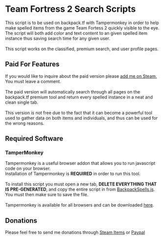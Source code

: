 # Team Fortress 2 Search Scripts
This script is to be used on backpack.tf with Tampermonkey in order to help make spelled items from the game Team Fortess 2 quickly visible to the eye. The script will both add color and text content to an given spelled item instance thus saving search time for any given user.<br/><br/>
This script works on the classified, premium search, and user profile pages.

## Paid For Features

If you would like to inquire about the paid version please <a href="https://steamcommunity.com/id/Dracnea">add me on Steam.</a> You must leave a comment.<br/><br/>
The paid version will automatically search through all pages on the backpack.tf premium tool and return every spelled instance in a neat and clean single tab.<br/><br/>
This version is not free due to the fact that it can become a powerful tool used to gather data on both items and individuals, and thus can be used for the wrong reasons.

## Required Software

### TamperMonkey

Tampermonkey is a useful browser addon that allows you to run javascript code on your browser.<br/>
Installation of Tampermonkey is **REQUIRED** in order to run this tool.<br/><br/>
To install this script you must open a new tab, **DELETE EVERYTHING THAT IS PRE-GENERATED**, and copy the entire script in from <a href="https://github.com/Dracnea/Backpack.tfSpells/blob/main/BackpackSpells.js">BackpackSpells.js</a>. You must then make sure to save the file.<br/><br/>
Tampermonkey is available for all browsers and can be downloaded <a href="http://www.tampermonkey.net/">here</a>.

## Donations

Please feel free to send me donations through <a href="https://steamcommunity.com/tradeoffer/new/?partner=121073135&token=HJllzjn8">Steam Items</a> or <a href="">Paypal</a>

